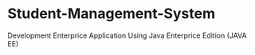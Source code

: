 # Student-Management-System
Development Enterprice Application   Using Java Enterprice Edition (JAVA EE)

